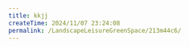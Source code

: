 ```yaml
---
title: kkjj
createTime: 2024/11/07 23:24:08
permalink: /LandscapeLeisureGreenSpace/213m44c6/
---
```

